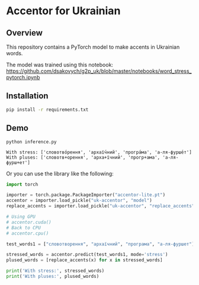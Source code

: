 # Accentor for Ukrainian

## Overview

This repository contains a PyTorch model to make accents in Ukrainian words.

The model was trained using this
notebook: https://github.com/dsakovych/g2p_uk/blob/master/notebooks/word_stress_pytorch.ipynb

## Installation

```bash
pip install -r requirements.txt
```

## Demo

```
python inference.py

With stress: ['словотво́рення', 'архаї́чний', 'програ́ма', 'а-ля-фурше́т']
With pluses: ['словотв+орення', 'арха+їчний', 'прогр+ама', 'а-ля-фурш+ет']
```

Or you can use the library like the following:

```python
import torch

importer = torch.package.PackageImporter("accentor-lite.pt")
accentor = importer.load_pickle("uk-accentor", "model")
replace_accents = importer.load_pickle("uk-accentor", "replace_accents")

# Using GPU
# accentor.cuda()
# Back to CPU
# accentor.cpu()

test_words1 = ["словотворення", "архаїчний", "програма", "а-ля-фуршет"]

stressed_words = accentor.predict(test_words1, mode='stress')
plused_words = [replace_accents(x) for x in stressed_words]

print('With stress:', stressed_words)
print('With pluses:', plused_words)
```
